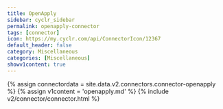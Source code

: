 ```yaml
---
title: OpenApply
sidebar: cyclr_sidebar
permalink: openapply-connector
tags: [connector]
icon: https://my.cyclr.com/api/ConnectorIcon/12367
default_header: false
category: Miscellaneous
categories: [Miscellaneous]
showv1content: true
---
```

{% assign connectordata = site.data.v2.connectors.connector-openapply %}
{% assign v1content = 'openapply.md' %}
{% include v2/connector/connector.html %}	